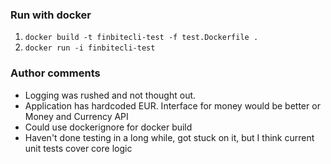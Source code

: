 ### Run with docker

1. ```docker build -t finbitecli-test -f test.Dockerfile .```
2. ```docker run -i finbitecli-test```

### Author comments

- Logging was rushed and not thought out.
- Application has hardcoded EUR. Interface for money would be better or Money and Currency API
- Could use dockerignore for docker build
- Haven't done testing in a long while, got stuck on it, but I think current unit tests cover core logic